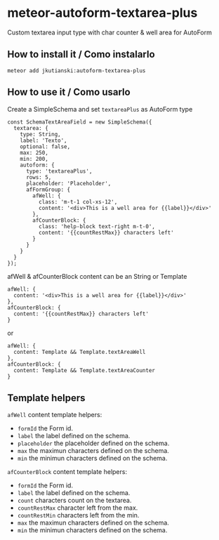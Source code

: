 # meteor-autoform-textarea-plus
Custom textarea input type with char counter & well area for AutoForm

## How to install it / Como instalarlo

`meteor add jkutianski:autoform-textarea-plus`

## How to use it / Como usarlo

Create a SimpleSchema and set `textareaPlus` as AutoForm type

```
const SchemaTextAreaField = new SimpleSchema({
  textarea: {
    type: String,
    label: 'Texto',
    optional: false,
    max: 250,
    min: 200,
    autoform: {
      type: 'textareaPlus',
      rows: 5,
      placeholder: 'Placeholder',
      afFormGroup: {
        afWell: {
          class: 'm-t-1 col-xs-12',
          content: '<div>This is a well area for {{label}}</div>'
        },
        afCounterBlock: {
          class: 'help-block text-right m-t-0',
          content: '{{countRestMax}} characters left'
        }
      }
    }
  }
});
```

afWell & afCounterBlock content can be an String or Template

```
afWell: {
  content: '<div>This is a well area for {{label}}</div>'
},
afCounterBlock: {
  content: '{{countRestMax}} characters left'
}
```

or

```
afWell: {
  content: Template && Template.textAreaWell
},
afCounterBlock: {
  content: Template && Template.textAreaCounter
}
```

## Template helpers

`afWell` content template helpers:

* `formId` the Form id.
* `label` the label defined on the schema.
* `placeholder` the placeholder defined on the schema.
* `max` the maximun characters defined on the schema.
* `min` the minimun characters defined on the schema.


`afCounterBlock` content template helpers:

* `formId` the Form id.
* `label` the label defined on the schema.
* `count` characters count on the textarea.
* `countRestMax` character left from the max.
* `countRestMin` characters left from the min.
* `max` the maximun characters defined on the schema.
* `min` the minimun characters defined on the schema.

